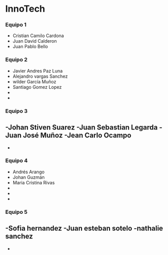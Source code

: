 # InnoTech

### Equipo 1
- Cristian Camilo Cardona
- Juan David Calderon 
- Juan Pablo Bello



### Equipo 2
- Javier Andres Paz Luna
- Alejandro vargas Sanchez
- wilder García Muñoz
- Santiago Gomez Lopez
-
-

### Equipo 3
-Johan Stiven Suarez
-Juan Sebastian Legarda
-Juan José Muñoz
-Jean Carlo Ocampo
-
-


### Equipo 4
- Andrés Arango
- Johan Guzmán
- Maria Cristina Rivas
-
-
-

### Equipo 5
-Sofia hernandez
-Juan esteban sotelo
-nathalie sanchez
-
-
